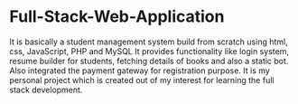 # Full-Stack-Web-Application
 It is basically a student management system build from scratch using html, css, JavaScript, PHP and MySQL It provides functionality like login system, resume builder for students, fetching details of books and also a static bot. Also integrated the payment gateway for registration purpose. It is my personal project which is created out of my interest for learning the full stack development.
